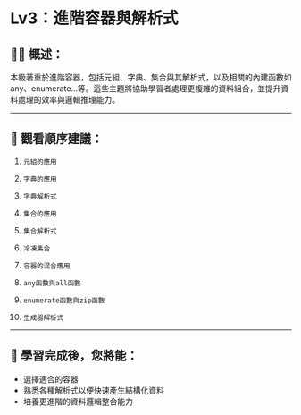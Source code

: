 # Lv3：進階容器與解析式

## 👩‍💻 概述：

本級著重於進階容器，包括元組、字典、集合與其解析式，以及相關的內建函數如 any、enumerate...等。這些主題將協助學習者處理更複雜的資料組合，並提升資料處理的效率與邏輯推理能力。

---

## 👀 觀看順序建議：

1. `元組的應用`

2. `字典的應用`

3. `字典解析式`

4. `集合的應用`

5. `集合解析式`

6. `冷凍集合`

7. `容器的混合應用`

8. `any函數與all函數`

9. `enumerate函數與zip函數`

10. `生成器解析式`

---

## 🎯 學習完成後，您將能：

* 選擇適合的容器
* 熟悉各種解析式以便快速產生結構化資料
* 培養更進階的資料邏輯整合能力